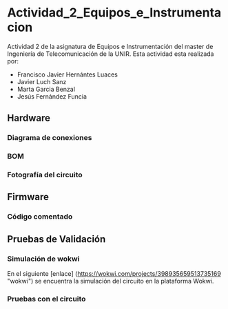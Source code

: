 # Actividad_2_Equipos_e_Instrumentacion
Actividad 2 de la asignatura de Equipos e Instrumentación del master de Ingeniería de Telecomunicación de la UNIR. Esta actividad esta realizada por:

- Francisco Javier Hernántes Luaces
- Javier Luch Sanz
- Marta Garcia Benzal
- Jesús Fernández Funcia
## Hardware
### Diagrama de conexiones
### BOM
### Fotografía del circuito
## Firmware
### Código comentado
## Pruebas de Validación
### Simulación de wokwi
En el siguiente [enlace] (https://wokwi.com/projects/398935659513735169 "wokwi") se encuentra la simulación del circuito en la plataforma Wokwi.
### Pruebas con el circuito
